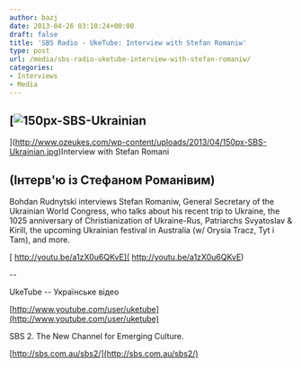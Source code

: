 ```yaml
---
author: bazj
date: 2013-04-26 03:10:24+00:00
draft: false
title: 'SBS Radio - UkeTube: Interview with Stefan Romaniw'
type: post
url: /media/sbs-radio-uketube-interview-with-stefan-romaniw/
categories:
- Interviews
- Media
---
```


## [![150px-SBS-Ukrainian](http://www.ozeukes.com/wp-content/uploads/2013/04/150px-SBS-Ukrainian.jpg)
](http://www.ozeukes.com/wp-content/uploads/2013/04/150px-SBS-Ukrainian.jpg)Interview with Stefan Romani




## (Iнтерв'ю із Стефаном Романівим)







Bohdan Rudnytski interviews Stefan Romaniw, General Secretary of the Ukrainian World Congress, who talks about his recent trip to Ukraine, the 1025 anniversary of Christianization of Ukraine-Rus, Patriarchs Svyatoslav & Kirill, the upcoming Ukrainian festival in Australia (w/ Orysia Tracz, Tyt i Tam), and more.




[ http://youtu.be/a1zX0u6QKvE]( http://youtu.be/a1zX0u6QKvE)







--




UkeTube -- Українськe відео




[http://www.youtube.com/user/uketube](http://www.youtube.com/user/uketube)










SBS 2. The New Channel for Emerging Culture.




[http://sbs.com.au/sbs2/](http://sbs.com.au/sbs2/)



